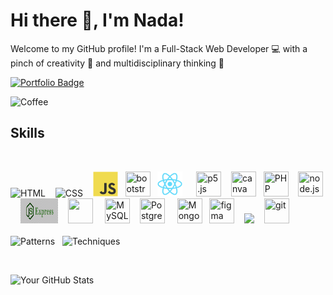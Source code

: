 # Hi there 👋, I'm Nada!

Welcome to my GitHub profile! I'm a Full-Stack Web Developer 💻 with a pinch of creativity 🎨 and multidisciplinary thinking 🧠

[![Portfolio Badge](https://img.shields.io/badge/Portfolio-View-blue)](https://tinyurl.com/nada-portfolio)

![Coffee](https://img.shields.io/badge/Tea-Lover-green?style=for-the-badge&logo=Tea)


## Skills
<br>

<img src="https://cdn.jsdelivr.net/gh/devicons/devicon@latest/icons/html5/html5-plain-wordmark.svg"  title="HTML" with="40" height=40 /> &nbsp; &nbsp;<img src="https://cdn.jsdelivr.net/gh/devicons/devicon@latest/icons/css3/css3-plain-wordmark.svg" title="CSS" with=40 height=40/> &nbsp; &nbsp;<img src="https://github.com/devicons/devicon/blob/master/icons/javascript/javascript-original.svg" title="JavaScript" width="40" height="40" />&nbsp; &nbsp;<img src="https://cdn.jsdelivr.net/gh/devicons/devicon@latest/icons/bootstrap/bootstrap-original-wordmark.svg" title="bootstrap" width=40 height=40 />&nbsp; &nbsp;<img src="https://github.com/devicons/devicon/blob/master/icons/react/react-original.svg" title="React" width="40" height="40" style="padding-right: 10px;"/>&nbsp; &nbsp;<img src="https://cdn.jsdelivr.net/gh/devicons/devicon@latest/icons/p5js/p5js-original.svg" title="p5.js" width=40 height=40 /> &nbsp; &nbsp;<img src="https://cdn.jsdelivr.net/gh/devicons/devicon@latest/icons/canva/canva-original.svg" title="canva" width=40 height=40 />&nbsp; &nbsp;<img src="https://cdn.jsdelivr.net/gh/devicons/devicon@latest/icons/php/php-original.svg" title="PHP"  width=40 height=40/> &nbsp; &nbsp;<img src="https://cdn.jsdelivr.net/gh/devicons/devicon@latest/icons/nodejs/nodejs-original-wordmark.svg" title="node.js" width=40 height=40 /> &nbsp; &nbsp; 
<img src="https://github.com/Nada-TB/Nada-TB/blob/master/express.js-logo.png"  title="express" width=60 height=40 style="filter: hue-rotate(210deg) brightness(0.8);" />
&nbsp; &nbsp;<img src="https://cdn.jsdelivr.net/gh/devicons/devicon@latest/icons/npm/npm-original-wordmark.svg" width=40 height=40 /> &nbsp; &nbsp; <img src="https://cdn.jsdelivr.net/gh/devicons/devicon@latest/icons/mysql/mysql-original-wordmark.svg" title="MySQL" width=40 height=40 /> &nbsp; &nbsp;<img src="https://cdn.jsdelivr.net/gh/devicons/devicon@latest/icons/postgresql/postgresql-plain-wordmark.svg" title= "PostgreSQL" width=40 height=40 />  &nbsp; &nbsp; <img src="https://cdn.jsdelivr.net/gh/devicons/devicon@latest/icons/mongodb/mongodb-plain-wordmark.svg" title ="MongoDB" width=40 height=40 />&nbsp; &nbsp;<img src="https://cdn.jsdelivr.net/gh/devicons/devicon@latest/icons/figma/figma-original.svg" title="figma" width=40 height=40/> &nbsp; &nbsp;<img src="https://cdn.jsdelivr.net/gh/devicons/devicon@latest/icons/vscode/vscode-original-wordmark.svg" width="vscode" width=40 height=40  /> &nbsp; &nbsp;<img src="https://cdn.jsdelivr.net/gh/devicons/devicon@latest/icons/git/git-plain-wordmark.svg" title="git" width=40 height=40 />        
<br/>
![Patterns](https://img.shields.io/badge/Patterns-MVC%20%7C%20POO-blue?style=for-the-badge)&nbsp;&nbsp;&nbsp;![Techniques](https://img.shields.io/badge/Techniques-npm%20%7C%20AJAX%20%7C%20REST%20APIs%20%7C%20Responsive%20Design%20%7C%20UI%2FUX-blue?style=for-the-badge)

<br/>

![Your GitHub Stats](https://github-readme-stats.vercel.app/api?username=Nada-TB&show_icons=true&theme=radical)
<!--
**Nada-TB/Nada-TB** is a ✨ _special_ ✨ repository because its `README.md` (this file) appears on your GitHub profile.

Here are some ideas to get you started:

- 🔭 I’m currently working on ...
- 🌱 I’m currently learning Node.js
- 👯 I’m looking to collaborate on ...
- 🤔 I’m looking for help with ...
- 💬 Ask me about ...
- 📫 How to reach me: ...
- 😄 Pronouns: ...
- ⚡ Fun fact: ...
-->
